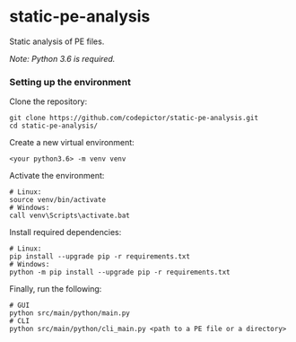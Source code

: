 # static-pe-analysis

Static analysis of PE files.

*Note: Python 3.6 is required.*

### Setting up the environment

Clone the repository:

    git clone https://github.com/codepictor/static-pe-analysis.git
    cd static-pe-analysis/

Create a new virtual environment:

    <your python3.6> -m venv venv

Activate the environment:

    # Linux:
    source venv/bin/activate
    # Windows:
    call venv\Scripts\activate.bat

Install required dependencies:

    # Linux:
    pip install --upgrade pip -r requirements.txt
    # Windows:
    python -m pip install --upgrade pip -r requirements.txt

Finally, run the following:

    # GUI
    python src/main/python/main.py
    # CLI
    python src/main/python/cli_main.py <path to a PE file or a directory>
